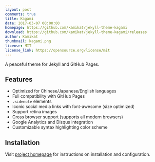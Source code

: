 ```yaml
---
layout: post
comments: true
title: Kagami
date: 2017-03-07 00:00:00
homepage: https://github.com/kamikat/jekyll-theme-kagami
download: https://github.com/kamikat/jekyll-theme-kagami/releases
author: Kamikat
thumbnail: kagami.png
license: MIT
license_link: https://opensource.org/license/mit
---
```


A peaceful theme for Jekyll and GitHub Pages.

## Features

* Optimized for Chinese/Japanese/English languages
* Full compatibility with GitHub Pages
* `.sidenote` elements
* Iconic social media links with font-awesome (size optimized)
* Support retina images
* Cross browser support (supports all modern browsers)
* Google Analytics and Disqus integration
* Customizable syntax highlighting color scheme

## Installation

Visit [project homepage][project-home] for instructions on installation and configuration.

[project-home]: https://github.com/kamikat/jekyll-theme-kagami
